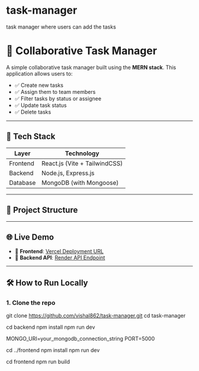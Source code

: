 # task-manager
task manager where users can add the tasks
# 📝 Collaborative Task Manager

A simple collaborative task manager built using the **MERN stack**. This application allows users to:

- ✅ Create new tasks
- ✅ Assign them to team members
- ✅ Filter tasks by status or assignee
- ✅ Update task status
- ✅ Delete tasks

---

## 🚀 Tech Stack

| Layer       | Technology           |
|-------------|----------------------|
| Frontend    | React.js (Vite + TailwindCSS) |
| Backend     | Node.js, Express.js  |
| Database    | MongoDB (with Mongoose) |

---

## 📁 Project Structure


---

## 🌐 Live Demo

- 🔗 **Frontend**: [Vercel Deployment URL](https://your-vercel-link.vercel.app)
- 🔗 **Backend API**: [Render API Endpoint](https://your-render-link.onrender.com/api/tasks)

---

## 🛠️ How to Run Locally

### 1. Clone the repo
git clone https://github.com/vishal862/task-manager.git
cd task-manager


cd backend
npm install
npm run dev

MONGO_URI=your_mongodb_connection_string
PORT=5000


cd ../frontend
npm install
npm run dev


cd frontend
npm run build
